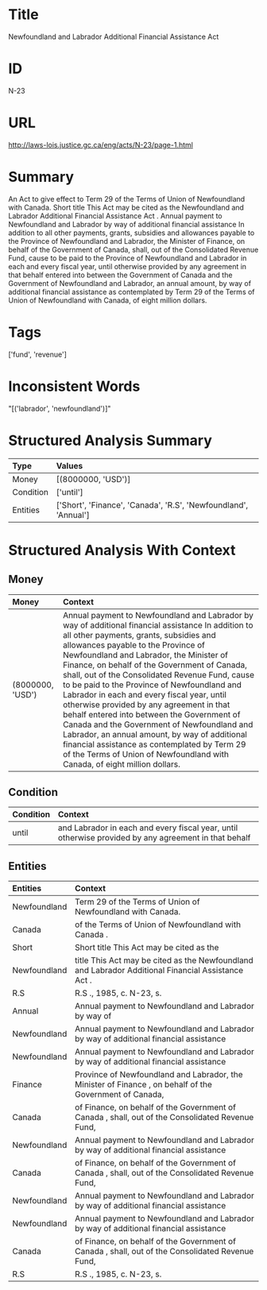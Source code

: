 # Title
Newfoundland and Labrador Additional Financial Assistance Act


# ID
N-23

# URL
http://laws-lois.justice.gc.ca/eng/acts/N-23/page-1.html


# Summary
An Act to give effect to Term 29 of the Terms of Union of Newfoundland with Canada.
Short title This Act may be cited as the  Newfoundland and Labrador Additional Financial Assistance Act .
Annual payment to Newfoundland and Labrador by way of additional financial assistance In addition to all other payments, grants, subsidies and allowances payable to the Province of Newfoundland and Labrador, the Minister of Finance, on behalf of the Government of Canada, shall, out of the Consolidated Revenue Fund, cause to be paid to the Province of Newfoundland and Labrador in each and every fiscal year, until otherwise provided by any agreement in that behalf entered into between the Government of Canada and the Government of Newfoundland and Labrador, an annual amount, by way of additional financial assistance as contemplated by Term 29 of the Terms of Union of Newfoundland with Canada, of eight million dollars.


# Tags
['fund', 'revenue']


# Inconsistent Words
"[('labrador', 'newfoundland')]"


# Structured Analysis Summary
| Type      | Values                                                          |
|:----------|:----------------------------------------------------------------|
| Money     | [(8000000, 'USD')]                                              |
| Condition | ['until']                                                       |
| Entities  | ['Short', 'Finance', 'Canada', 'R.S', 'Newfoundland', 'Annual'] |


# Structured Analysis With Context
 


## Money
| Money            | Context                                                                                                                                                                                                                                                                                                                                                                                                                                                                                                                                                                                                                                                                                                                                               |
|:-----------------|:------------------------------------------------------------------------------------------------------------------------------------------------------------------------------------------------------------------------------------------------------------------------------------------------------------------------------------------------------------------------------------------------------------------------------------------------------------------------------------------------------------------------------------------------------------------------------------------------------------------------------------------------------------------------------------------------------------------------------------------------------|
| (8000000, 'USD') | Annual payment to Newfoundland and Labrador by way of additional financial assistance In addition to all other payments, grants, subsidies and allowances payable to the Province of Newfoundland and Labrador, the Minister of Finance, on behalf of the Government of Canada, shall, out of the Consolidated Revenue Fund, cause to be paid to the Province of Newfoundland and Labrador in each and every fiscal year, until otherwise provided by any agreement in that behalf entered into between the Government of Canada and the Government of Newfoundland and Labrador, an annual amount, by way of additional financial assistance as contemplated by Term 29 of the Terms of Union of Newfoundland with Canada, of eight million dollars. |


## Condition
| Condition   | Context                                                                                              |
|:------------|:-----------------------------------------------------------------------------------------------------|
| until       | and Labrador in each and every fiscal year, until otherwise provided by any agreement in that behalf |


## Entities
| Entities     | Context                                                                                                 |
|:-------------|:--------------------------------------------------------------------------------------------------------|
| Newfoundland | Term 29 of the Terms of Union of Newfoundland  with Canada.                                             |
| Canada       | of the Terms of Union of Newfoundland with Canada .                                                     |
| Short        | Short title This Act may be cited as the                                                                |
| Newfoundland | title This Act may be cited as the Newfoundland  and Labrador Additional Financial Assistance Act .     |
| R.S          | R.S ., 1985, c. N-23, s.                                                                                |
| Annual       | Annual payment to Newfoundland and Labrador by way of                                                   |
| Newfoundland | Annual payment to  Newfoundland and Labrador by way of additional financial assistance                  |
| Newfoundland | Annual payment to  Newfoundland and Labrador by way of additional financial assistance                  |
| Finance      | Province of Newfoundland and Labrador, the Minister of Finance , on behalf of the Government of Canada, |
| Canada       | of Finance, on behalf of the Government of Canada , shall, out of the Consolidated Revenue Fund,        |
| Newfoundland | Annual payment to  Newfoundland and Labrador by way of additional financial assistance                  |
| Canada       | of Finance, on behalf of the Government of Canada , shall, out of the Consolidated Revenue Fund,        |
| Newfoundland | Annual payment to  Newfoundland and Labrador by way of additional financial assistance                  |
| Newfoundland | Annual payment to  Newfoundland and Labrador by way of additional financial assistance                  |
| Canada       | of Finance, on behalf of the Government of Canada , shall, out of the Consolidated Revenue Fund,        |
| R.S          | R.S ., 1985, c. N-23, s.                                                                                |


